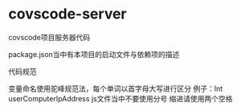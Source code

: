 # covscode-server
covscode项目服务器代码


package.json当中有本项目的启动文件与依赖项的描述

代码规范

变量命名使用驼峰规范法，每个单词以首字母大写进行区分
例子：Int userComputerIpAddress
js文件当中不要使用分号
缩进请使用两个空格